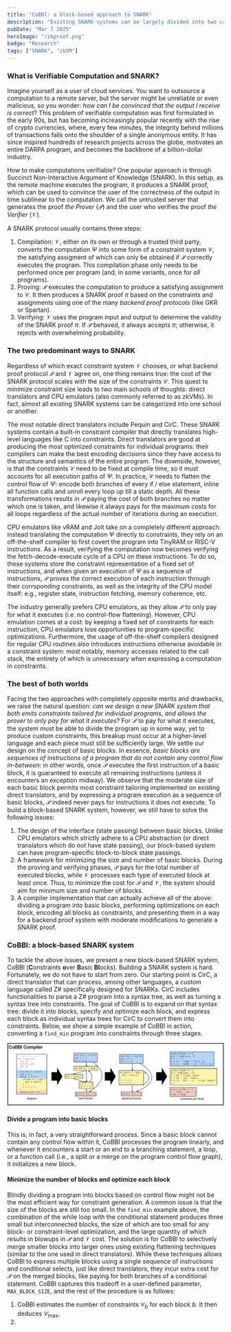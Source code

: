 ```yaml
---
title: "CoBBl: a block-based approach to SNARK"
description: "Existing SNARK systems can be largely divided into two categories: direct translators and CPU emulators. In this blog we present a new middle-path between the two systems and show that a new SNARK system based on basic blocks can overcome the main drawbacks of both existing systems."
pubDate: "Mar 7 2025"
heroImage: "/zkproof.png"
badge: "Research"
tags: ["SNARK", "zkVM"]
---
```


### What is Verifiable Computation and SNARK?
Imagine yourself as a user of cloud services. You want to outsource a computation to a remote server, but the server might be unreliable or even malicious, so you wonder: _how can I be convinced that the output I receive is correct_? This problem of verifiable computation was first formulated in the early 90s, but has becoming increasingly popular recently with the rise of crypto currencies, where, every few minutes, the integrity behind millions of transactions falls onto the shoulder of a single anonymous entity. It has since inspired hundreds of research projects across the globe, motivates an entire DARPA program, and becomes the backbone of a billion-dollar industry.

How to make computations verifiable? One popular approach is through Succinct Non-Interactive Argument of Knowledge (SNARK). In this setup, as the remote machine executes the program, it produces a SNARK proof, which can be used to convince the user of the correctness of the output in time sublinear to the computation. We call the untrusted server that generates the proof _the Prover_ ($\mathcal{P}$) and the user who verifies the proof _the Verifier_ ($\mathcal{V}$).

A SNARK protocol usually contains three steps:
1. Compilation: $\mathcal{V}$, either on its own or through a trusted third party, converts the computation $\Psi$ into some form of a constraint system $\mathcal{C}$, the satisfying assigment of which can only be obtained if $\mathcal{P}$ correctly executes the program. This compilation phase only needs to be performed once per program (and, in some variants, once for _all_ programs).
2. Proving: $\mathcal{P}$ executes the computation to produce a satisfying assignment to $\mathcal{C}$. It then produces a SNARK proof $\pi$ based on the constraints and assignments using one of the many _backend proof protocols_ (like GKR or Spartan).
3. Verifying: $\mathcal{V}$ uses the program input and output to determine the validity of the SNARK proof $\pi$. If $\mathcal{P}$ behaved, it always accepts $\pi$; otherwise, it rejects with overwhelming probability.

### The two predominant ways to SNARK
Regardless of which exact constraint system $\mathcal{V}$ chooses, or what backend proof protocol $\mathcal{P}$ and $\mathcal{V}$ agree on, one thing remains true: the cost of the SNARK protocol scales with the size of the constraints $\mathcal{C}$. This quest to minimize constraint size leads to two main schools of thoughts: direct translators and CPU emulators (also commonly referred to as zkVMs). In fact, almost all existing SNARK systems can be categorized into one school or another.

The most notable direct translators include Pequin and CirC. These SNARK systems contain a built-in constraint compiler that directly translates high-level languages like C into constraints. Direct translators are good at producing the most optimized constraints for individual programs: their compilers can make the best encoding decisions since they have access to the structure and semantics of the entire program. The downside, however, is that the constraints $\mathcal{C}$ need to be fixed at compile time, so it must accounts for all execution paths of $\Psi$. In practice, $\mathcal{C}$ needs to flatten the control flow of $\Psi$: encode both branches of every if / else statement, inline all function calls and unroll every loop up till a static depth. All these transformations results in $\mathcal{P}$ paying the cost of both branches no matter which one is taken, and likewise it always pays for the maximum costs for all loops regardless of the actual number of iterations during an execution.

CPU emulators like vRAM and Jolt take on a completely different approach: instead translating the computation $\Psi$ directly to constraints, they rely on an off-the-shelf compiler to first covert the program into TinyRAM or RISC-V instructions. As a result, verifying the computation now becomes verifying the fetch-decode-execute cycle of a CPU on these instructions. To do so, these systems store the constraint representation of a fixed set of instructions, and when given an execution of $\Psi$ as a sequence of instructions, $\mathcal{P}$ proves the correct execution of each instruction through their corrsponding constraints, as well as the integrity of the CPU model itself: e.g., register state, instruction fetching, memory coherence, etc.

The industry generally prefers CPU emulators, as they allow $\mathcal{P}$ to only pay for what it executes (i.e. no control-flow flattening). However, CPU emulation comes at a cost: by keeping a fixed set of constraints for each instruction, CPU emulators lose opportunities to program-specific optimizations. Furthermore, the usage of off-the-shelf compilers designed for regular CPU routines also introduces instructions otherwise avoidable in a constraint system: most notably, memory accesses related to the call stack, the entirety of which is unnecessary when expressing a computation in constraints.

### The best of both worlds
Facing the two approaches with completely opposite merits and drawbacks, we raise the natural question: _can we design a new SNARK system that both emits constraints tailored for individual programs, and allows the prover to only pay for what it executes_? For $\mathcal{P}$ to pay for what it executes, the system must be able to divide the program up in some way, yet to produce custom constraints, this breakup must occur at a higher-level language and each piece must still be sufficiently large. We settle our design on the concept of basic blocks. In essence, _basic blocks are sequences of instructions of a program that do not contain any control flow in-between_: in other words, once $\mathcal{P}$ executes the first instruction of a basic block, it is guaranteed to execute all remaining instructions (unless it encounters an exception midway). We observe that the moderate size of each basic block permits most constraint tailoring implemented on existing direct translators, and by expressing a program execution as a sequence of basic blocks, $\mathcal{P}$ indeed never pays for instructions it does not execute. To build a block-based SNARK system, however, we still have to solve the following issues:
1. The design of the interface (state passing) between basic blocks. Unlike CPU emulators which strictly adhere to a CPU abstraction (or direct translators which do not have state passing), our block-based system can have program-specific block-to-block state passings.
2. A framework for minimizing the size and number of basic blocks. During the proving and verifying phases, $\mathcal{P}$ pays for the total number of executed blocks, while $\mathcal{V}$ processes each type of executed block at least once. Thus, to minimize the cost for $\mathcal{P}$ and $\mathcal{V}$, the system should aim for minimum size and number of blocks.
3. A compiler implementation that can actually achieve all of the above: dividing a program into basic blocks, performing optimizations on each block, encoding all blocks as constraints, and presenting them in a way for a backend proof system with moderate modifications to generate a SNARK proof.

### CoBBl: a block-based SNARK system
To tackle the above issues, we present a new block-based SNARK system, CoBBl (**C**onstraints **o**ver **B**asic **Bl**ocks). Building a SNARK system is hard. Fortunately, we do not have to start from zero. Our starting point is CirC, a direct translator that can process, among other languages, a custom language called Z# specifically designed for SNARKs. CirC includes functionalities to parse a Z# program into a syntax tree, as well as turning a syntax tree into constraints. The goal of CoBBl is to expand on that syntax tree: divide it into blocks, specify and optimize each block, and express each block as individual syntax trees for CirC to convert them into constraints. Below, we show a simple example of CoBBl in action, converting a `find_min` program into constraints through three stages.

![image info](./cobbl_framework.png)

#### Divide a program into basic blocks
This is, in fact, a very straightforward process. Since a basic block cannot contain any control flow within it, CoBBl processes the program linearly, and whenever it encounters a start or an end to a branching statement, a loop, or a function call (i.e., a split or a merge on the program control flow graph), it initializes a new block.

#### Minimize the number of blocks and optimize each block
Blindly dividing a program into blocks based on control flow might not be the most efficient way for constraint generation. A common issue is that the size of the blocks are still too small. In the `find_min` example above, the combination of the while loop with the conditional statement produces three small but interconnected blocks, the size of which are too small for any block- or constraint-level optimization, and the large quantity of which results in blowups in $\mathcal{P}$ and $\mathcal{V}$ cost. The solution is for CoBBl to selectively merge smaller blocks into larger ones using existing flattening techniques (similar to the one used in direct translators). While these techniques allows CoBBl to express multiple blocks using a single sequence of instructions and conditional selects, just like direct translators, they incur extra cost for $\mathcal{P}$ on the merged blocks, like paying for both branches of a conditional statement. CoBBl captures this tradeoff in a user-defined parameter, `MAX_BLOCK_SIZE`, and the rest of the procedure is as follows:
1. CoBBl estimates the number of constraints $\mathcal{C}_b$ for each block $b$. It then deduces $\mathcal{C}_{\text{max}}$, 
2. 
